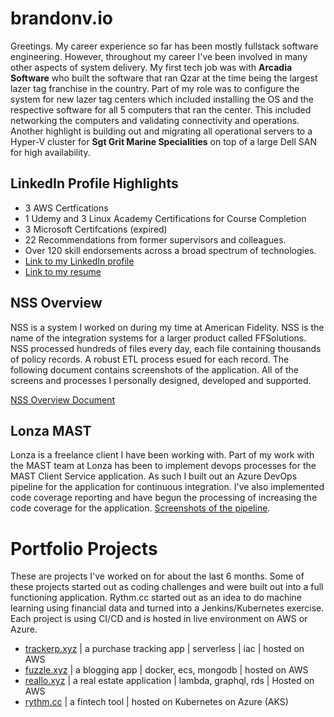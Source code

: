 # brandonv.io

Greetings. My career experience so far has been mostly fullstack software engineering. However, throughout my career I've been involved in many other aspects of system delivery. My first tech job was with **Arcadia Software** who built the software that ran Qzar at the time being the largest lazer tag franchise in the country. Part of my role was to configure the system for new lazer tag centers which included installing the OS and the respective software for all 5 computers that ran the center. This included networking the computers and validating connectivity and operations. Another highlight is building out and migrating all operational servers to a Hyper-V cluster for **Sgt Grit Marine Specialities** on top of a large Dell SAN for high availability.

## LinkedIn Profile Highlights

- 3 AWS Certfications
- 1 Udemy and 3 Linux Academy Certifications for Course Completion
- 3 Microsoft Certifcations (expired)
- 22 Recommendations from former supervisors and colleagues.
- Over 120 skill endorsements across a broad spectrum of technologies.
- [Link to my LinkedIn profile](https://www.linkedin.com/in/brandonvicedomini/)
- [Link to my resume](https://github.com/brandonvio/brandonvio/blob/master/documents/BrandonVicedomini-Resume.pdf)

## NSS Overview

NSS is a system I worked on during my time at American Fidelity. NSS is the name of the integration systems for a larger product called FFSolutions. NSS processed hundreds of files every day, each file containing thousands of policy records. A robust ETL process esued for each record. The following document contains screenshots of the application. All of the screens and processes I personally designed, developed and supported.

[NSS Overview Document](https://github.com/brandonvio/brandonvio/blob/master/documents/NSS-Overview.pdf)

## Lonza MAST

Lonza is a freelance client I have been working with. Part of my work with the MAST team at Lonza has been to implement devops processes for the MAST Client Service application. As such I built out an Azure DevOps pipeline for the application for continuous integration. I've also implemented code coverage reporting and have begun the processing of increasing the code coverage for the application. [Screenshots of the pipeline](https://github.com/brandonvio/brandonvio/tree/master/documents/lonza).

# Portfolio Projects

These are projects I've worked on for about the last 6 months. Some of these projects started out as coding challenges and were built out into a full functioning application. Rythm.cc started out as an idea to do machine learning using financial data and turned into a Jenkins/Kubernetes exercise. Each project is using CI/CD and is hosted in live environment on AWS or Azure.

- [trackerp.xyz](#trackerp) | a purchase tracking app | serverless | iac | hosted on AWS
- [fuzzle.xyz](#fuzzlexyz) | a blogging app | docker, ecs, mongodb | hosted on AWS
- [reallo.xyz](#realloxyz) | a real estate application | lambda, graphql, rds | Hosted on AWS
- [rythm.cc](#rythmcc) | a fintech tool | hosted on Kubernetes on Azure (AKS)
